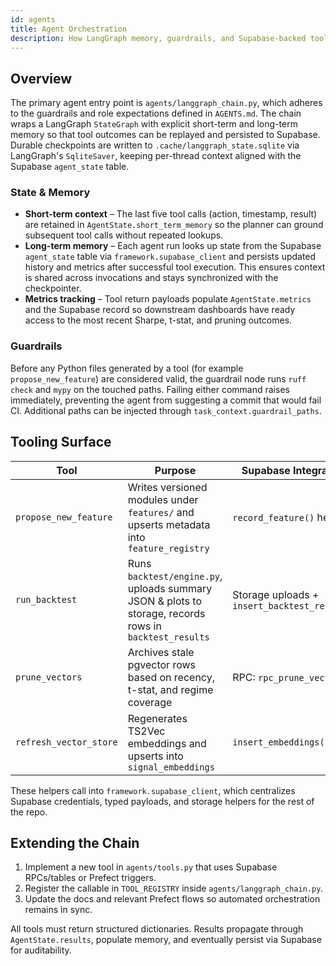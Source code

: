 ```yaml
---
id: agents
title: Agent Orchestration
description: How LangGraph memory, guardrails, and Supabase-backed tools coordinate autonomous research agents.
---
```


## Overview

The primary agent entry point is `agents/langgraph_chain.py`, which adheres to the guardrails and role expectations defined in
`AGENTS.md`. The chain wraps a LangGraph `StateGraph` with explicit short-term and long-term memory so that tool outcomes can be
replayed and persisted to Supabase. Durable checkpoints are written to `.cache/langgraph_state.sqlite` via LangGraph's
`SqliteSaver`, keeping per-thread context aligned with the Supabase `agent_state` table.

### State & Memory

- **Short-term context** – The last five tool calls (action, timestamp, result) are retained in `AgentState.short_term_memory` so
  the planner can ground subsequent tool calls without repeated lookups.
- **Long-term memory** – Each agent run looks up state from the Supabase `agent_state` table via `framework.supabase_client` and
  persists updated history and metrics after successful tool execution. This ensures context is shared across invocations and
  stays synchronized with the checkpointer.
- **Metrics tracking** – Tool return payloads populate `AgentState.metrics` and the Supabase record so downstream dashboards have
  ready access to the most recent Sharpe, t-stat, and pruning outcomes.

### Guardrails

Before any Python files generated by a tool (for example `propose_new_feature`) are considered valid, the guardrail node runs
`ruff check` and `mypy` on the touched paths. Failing either command raises immediately, preventing the agent from suggesting a
commit that would fail CI. Additional paths can be injected through `task_context.guardrail_paths`.

## Tooling Surface

| Tool | Purpose | Supabase Integration |
| --- | --- | --- |
| `propose_new_feature` | Writes versioned modules under `features/` and upserts metadata into `feature_registry` | `record_feature()` helper |
| `run_backtest` | Runs `backtest/engine.py`, uploads summary JSON & plots to storage, records rows in `backtest_results` | Storage uploads + `insert_backtest_result()` |
| `prune_vectors` | Archives stale pgvector rows based on recency, t-stat, and regime coverage | RPC: `rpc_prune_vectors` |
| `refresh_vector_store` | Regenerates TS2Vec embeddings and upserts into `signal_embeddings` | `insert_embeddings()` |

These helpers call into `framework.supabase_client`, which centralizes Supabase credentials, typed payloads, and storage helpers
for the rest of the repo.

## Extending the Chain

1. Implement a new tool in `agents/tools.py` that uses Supabase RPCs/tables or Prefect triggers.
2. Register the callable in `TOOL_REGISTRY` inside `agents/langgraph_chain.py`.
3. Update the docs and relevant Prefect flows so automated orchestration remains in sync.

All tools must return structured dictionaries. Results propagate through `AgentState.results`, populate memory, and eventually
persist via Supabase for auditability.
